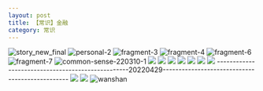 ```yaml
---
layout: post
title: 【常识】金融
category: 常识
---
```

![story_new_final](http://rfbyhtcfm.hd-bkt.clouddn.com/img/story_new_final_0322.png)
![personal-2](http://rfbyhtcfm.hd-bkt.clouddn.com/img/personal-2.png)
![fragment-3](http://rfbyhtcfm.hd-bkt.clouddn.com/img/fragment-3.png)
![fragment-4](http://rfbyhtcfm.hd-bkt.clouddn.com/img/fragment-4.png)
![fragment-6](http://rfbyhtcfm.hd-bkt.clouddn.com/img/fragment-6.jpg)
![fragment-7](http://rfbyhtcfm.hd-bkt.clouddn.com/img/fragment-7.jpg)
![common-sense-220310-1](http://rfbyhtcfm.hd-bkt.clouddn.com/img/common-sense-220310-1.png)
![](http://rfbyhtcfm.hd-bkt.clouddn.com/img/common-sense-220315-1.png)
![](http://rfbyhtcfm.hd-bkt.clouddn.com/img/common-sense-220317-1.jpeg)
![](http://rfbyhtcfm.hd-bkt.clouddn.com/img/common-sense-220319-1.jpeg)
![](http://rfbyhtcfm.hd-bkt.clouddn.com/img/factors-220414-1.png)
![](http://rfbyhtcfm.hd-bkt.clouddn.com/img/factors-220414-3.png)
![](http://rfbyhtcfm.hd-bkt.clouddn.com/img/factors-220414-5.png)
![](http://rfbyhtcfm.hd-bkt.clouddn.com/img/situation-220418-1.jpg)
--------------------------------------------------20220429------------------------------------------------
![](http://rfbyavrvr.hd-bkt.clouddn.com/img/factors-220429-1.png)
![](http://rfbyavrvr.hd-bkt.clouddn.com/img/factors-220429-2.png)
![wanshan](http://rfbyhtcfm.hd-bkt.clouddn.com/img/wanshan.png)




  




